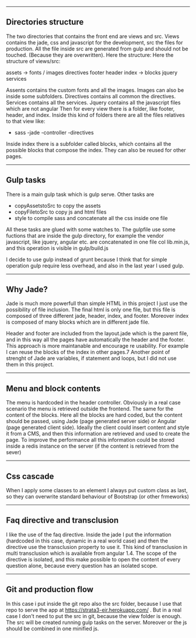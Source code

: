 -------------------------------------------------
Directories structure
-------------------------------------------------

The two directories that contains the front end are views and src.
Views contains the jade, css and javascript for the development, src the files for production. All the file inside src are generated from gulp and should not be touched. (Because they are overwritten).
Here the structure:
Here the structure of views/src:

assets -> fonts / images
directives
footer
header
index -> blocks
jquery
services

Assents contains the custom fonts and all the images. Images can also be inside some subfolders.
Directives contains all common the directives.
Services contains all the services.
Jquery contains all the javascript files which are not angular
Then for every view there is a folder, like footer, header, and index. Inside this kind of folders there are all the files relatives to that view like:
- sass
-jade
-controller
-directives

Inside index there is a subfolder called blocks, which contains all the possible blocks that compose the index. They can also be reused for other pages.

-------------------------------------------------
Gulp tasks
-------------------------------------------------

There is a main gulp task which is gulp serve.
Other tasks are
 - copyAssetstoSrc to copy the assets
 - copyFiletoSrc to copy js and html files
 - style to compile sass and concatenate all the css inside one file

 All these tasks are glued with some watches to.
 The gulpfile use some fuctions that are inside the gulp directory, for example the vendor javascript, like jquery, angular etc. are concatenated in one file col lib.min.js, and this operation is visible in gulp/build.js

I decide to use gulp instead of grunt because I think that for simple operation gulp require less overhead, and also in the last year I used gulp.

-------------------------------------------------
Why Jade? 
-------------------------------------------------

Jade is much more powerfull than simple HTML in this project I just use the possibility of file inclusion. 
The final html is only one file, but this file is composed of three different jade, header, index, and footer. Moreover index is composed of many blocks which are in different jade file.

Header and footer are included from the layout.jade which is the parent file, and in this way all the pages have automatically the header and the footer. This approach is more maintanable and encourage re usability. For example I can reuse the blocks of the index in other pages.7
Another point of strenght of Jade are variables, if statement and loops, but I did not use them in this project.

-------------------------------------------------
Menu and block contents
-------------------------------------------------
The menu is hardcoded in the header controller. Obviously in a real case scenario the menu is retrieved outside the frontend. The same for the content of the blocks. Here all the blocks are hard coded, but the content should be passed, using Jade (page generated server side) or Angular (page generated client side). 
Ideally the client could insert content and style it from a CMS, and then this information are retrieved and used to create the page. To improve the performance all this information could be stored inside a redis instance on the server (if the content is retrieved from the sever)

-------------------------------------------------
Css cascade
-------------------------------------------------
When I apply some classes to an element I always put custom class as last, so they can overwrite standard behaviour of Bootstrap (or other frmeworks)

-------------------------------------------------
Faq directive and transclusion
-------------------------------------------------
I like the use of the faq directive. Inside the jade I put the information (hardcoded in this case, dynamic in a real world case) and then the directive use the transclusion property to use it. This kind of transclusion in multi transclusion which is available from angular 1.4.
The scope of the directive is isolated, and this make possible to open the content of every question alone, because every question has an isolated scope.

-------------------------------------------------
Git and production flow
-------------------------------------------------

In this case i put inside the git repo also the src folder, because I use that repo to serve the app at https://strata3-eir.herokuapp.com/ .
But in a real case I don't need to put the src in git, because the view folder is enough. The src will be created running gulp tasks on the server.
Moreover or the js should be combined in one minified js.